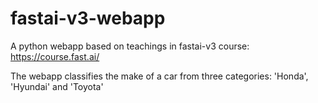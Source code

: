 # fastai-v3-webapp
A python webapp based on teachings in fastai-v3 course: https://course.fast.ai/

The webapp classifies the make of a car from three categories: 'Honda', 'Hyundai' and 'Toyota'
